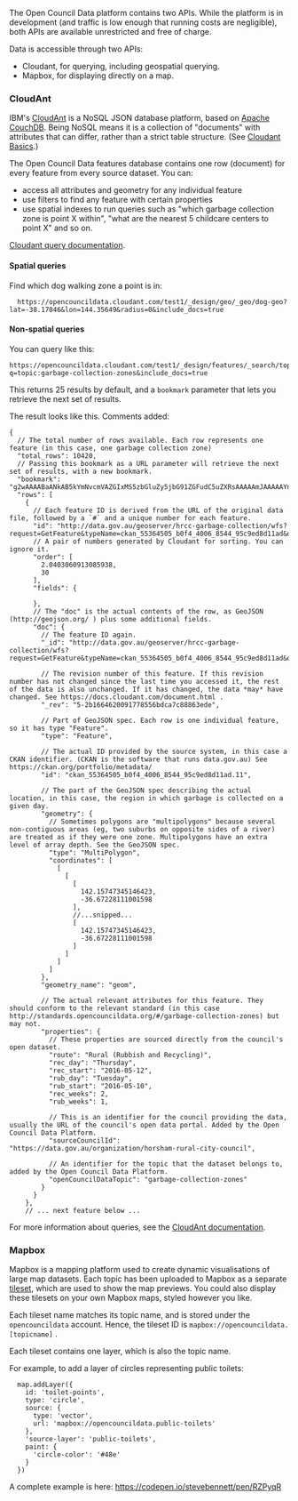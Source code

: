 The Open Council Data platform contains two APIs. While the platform is in development (and traffic is low enough that running costs are negligible), both APIs are available unrestricted and free of charge.

Data is accessible through two APIs:

- Cloudant, for querying, including geospatial querying.
- Mapbox, for displaying directly on a map.

### CloudAnt 

IBM's [CloudAnt](https://www.ibm.com/analytics/us/en/technology/cloud-data-services/cloudant/) is a NoSQL JSON database platform, based on [Apache CouchDB](http://couchdb.apache.org/). Being NoSQL means it is a collection of "documents" with attributes that can differ, rather than a strict table structure. (See [Cloudant Basics](https://console.bluemix.net/docs/services/Cloudant/basics/index.html#cloudant-basics).)

The Open Council Data features database contains one row (document) for every feature from every source dataset. You can:

- access all attributes and geometry for any individual feature
- use filters to find any feature with certain properties
- use spatial indexes to run queries such as "which garbage collection zone is point X within", "what are the nearest 5 childcare centers to point X" and so on.

[Cloudant query documentation](https://console.bluemix.net/docs/services/Cloudant/api/cloudant_query.html#query).

#### Spatial queries
  
Find which dog walking zone a point is in:

```
  https://opencouncildata.cloudant.com/test1/_design/geo/_geo/dog-geo?lat=-38.17046&lon=144.35649&radius=0&include_docs=true
```

#### Non-spatial queries

You can query like this:

```
https://opencouncildata.cloudant.com/test1/_design/features/_search/topics?q=topic:garbage-collection-zones&include_docs=true
```

This returns 25 results by default, and a `bookmark` parameter that lets you retrieve the next set of results.

The result looks like this. Comments added:

```
{
  // The total number of rows available. Each row represents one feature (in this case, one garbage collection zone)
  "total_rows": 10420,
  // Passing this bookmark as a URL parameter will retrieve the next set of results, with a new bookmark.
  "bookmark": "g2wAAAABaANkAB5kYmNvcmVAZGIxMS5zbGluZy5jbG91ZGFudC5uZXRsAAAAAmJAAAAAYn____9qaAJGQABSjAAAAABhNmo",
  "rows": [
    {
      // Each feature ID is derived from the URL of the original data file, followed by a `#` and a unique number for each feature.
      "id": "http://data.gov.au/geoserver/hrcc-garbage-collection/wfs?request=GetFeature&typeName=ckan_55364505_b0f4_4006_8544_95c9ed8d11ad&outputFormat=json#10",
      // A pair of numbers generated by Cloudant for sorting. You can ignore it.
      "order": [
        2.0403060913085938,
        30
      ],
      "fields": {
        
      },
      // The "doc" is the actual contents of the row, as GeoJSON (http://geojson.org/ ) plus some additional fields.
      "doc": {
        // The feature ID again.
        "_id": "http://data.gov.au/geoserver/hrcc-garbage-collection/wfs?request=GetFeature&typeName=ckan_55364505_b0f4_4006_8544_95c9ed8d11ad&outputFormat=json#10",
        
        // The revision number of this feature. If this revision number has not changed since the last time you accessed it, the rest of the data is also unchanged. If it has changed, the data *may* have changed. See https://docs.cloudant.com/document.html .
        "_rev": "5-2b1664620091778556bdca7c88863ede",
        
        // Part of GeoJSON spec. Each row is one individual feature, so it has type "Feature".
        "type": "Feature",
        
        // The actual ID provided by the source system, in this case a CKAN identifier. (CKAN is the software that runs data.gov.au) See https://ckan.org/portfolio/metadata/
        "id": "ckan_55364505_b0f4_4006_8544_95c9ed8d11ad.11",
        
        // The part of the GeoJSON spec describing the actual location, in this case, the region in which garbage is collected on a given day.
        "geometry": {
          // Sometimes polygons are "multipolygons" because several non-contiguous areas (eg, two suburbs on opposite sides of a river) are treated as if they were one zone. Multipolygons have an extra level of array depth. See the GeoJSON spec.
          "type": "MultiPolygon",
          "coordinates": [
            [
              [
                [
                  142.15747345146423,
                  -36.67228111001598
                ],
                //...snipped...
                [
                  142.15747345146423,
                  -36.67228111001598
                ]
              ]
            ]
          ]
        },
        "geometry_name": "geom",

        // The actual relevant attributes for this feature. They should conform to the relevant standard (in this case http://standards.opencouncildata.org/#/garbage-collection-zones) but may not.
        "properties": {
          // These properties are sourced directly from the council's open dataset.
          "route": "Rural (Rubbish and Recycling)",
          "rec_day": "Thursday",
          "rec_start": "2016-05-12",
          "rub_day": "Tuesday",
          "rub_start": "2016-05-10",
          "rec_weeks": 2,
          "rub_weeks": 1,

          // This is an identifier for the council providing the data, usually the URL of the council's open data portal. Added by the Open Council Data Platform.
          "sourceCouncilId": "https://data.gov.au/organization/horsham-rural-city-council",

          // An identifier for the topic that the dataset belongs to, added by the Open Council Data Platform.
          "openCouncilDataTopic": "garbage-collection-zones"
        }
      }
    },
    // ... next feature below ...
```

For more information about queries, see the [CloudAnt documentation](https://docs.cloudant.com/search.html#query-syntax).


### Mapbox

Mapbox is a mapping platform used to create dynamic visualisations of large map datasets. Each topic has been uploaded to Mapbox as a separate [tileset](https://www.mapbox.com/help/define-tileset/), which are used to show the map previews. You could also display these tilesets on your own Mapbox maps, styled however you like. 

Each tileset name matches its topic name, and is stored under the `opencouncildata` account. Hence, the tileset ID is `mapbox://opencouncildata.[topicname]` .

Each tileset contains one layer, which is also the topic name.

For example, to add a layer of circles representing public toilets:

```
  map.addLayer({
    id: 'toilet-points',
    type: 'circle',
    source: {
      type: 'vector',
      url: 'mapbox://opencouncildata.public-toilets'
    },
    'source-layer': 'public-toilets',
    paint: {
      'circle-color': '#48e'
    }
  })
```

A complete example is here: https://codepen.io/stevebennett/pen/RZPyqR